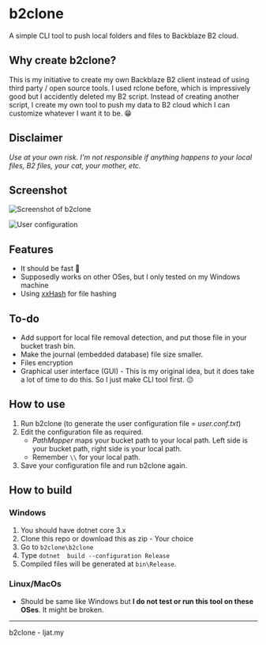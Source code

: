 # b2clone

A simple CLI tool to push local folders and files to Backblaze B2 cloud.

## Why create b2clone?

This is my initiative to create my own Backblaze B2 client instead of using third party / open source tools. I used rclone before, which is impressively good but I accidently deleted my B2 script. Instead of creating another script, I create my own tool to push my data to B2 cloud which I can customize whatever I want it to be. 😁 

## Disclaimer

*Use at your own risk. I'm not responsible if anything happens to your local files, B2 files, your cat, your mother, etc.*

## Screenshot

![Screenshot of b2clone](https://f001.backblazeb2.com/file/public-cloud/Pictures/Github/b2clone/Screenshot+2020-10-18+213809.png)

![User configuration](https://f001.backblazeb2.com/file/public-cloud/Pictures/Github/b2clone/Screenshot+2020-10-18+213908.png)

## Features

* It should be fast 🤣
* Supposedly works on other OSes, but I only tested on my Windows machine
* Using [xxHash](https://github.com/Cyan4973/xxHash) for file hashing

## To-do

* Add support for local file removal detection, and put those file in your bucket trash bin.
* Make the journal (embedded database) file size smaller.
* Files encryption
* Graphical user interface (GUI) - This is my original idea, but it does take a lot of time to do this. So I just make CLI tool first. 😔

## How to use

1. Run b2clone (to generate the user configuration file = *user.conf.txt*)
2. Edit the configuration file as required.
	* *PathMapper* maps your bucket path to your local path. Left side is your bucket path, right side is your local path.
	* Remember `\\` for your local path.
3. Save your configuration file and run b2clone again.

## How to build

### Windows

1. You should have dotnet core 3.x
2. Clone this repo or download this as zip - Your choice
3. Go to `b2clone\b2clone`
4. Type `dotnet  build --configuration Release`
5. Compiled files will be generated at `bin\Release`.

### Linux/MacOs

* Should be same like Windows but **I do not test or run this tool on these OSes**. It might be broken.

---
b2clone - Ijat.my
